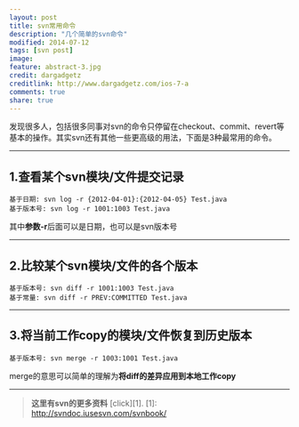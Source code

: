```yaml
---
layout: post
title: svn常用命令
description: "几个简单的svn命令"
modified: 2014-07-12
tags: [svn post]
image:
feature: abstract-3.jpg
credit: dargadgetz
creditlink: http://www.dargadgetz.com/ios-7-a
comments: true
share: true
---
```


发现很多人，包括很多同事对svn的命令只停留在checkout、commit、revert等基本的操作。其实svn还有其他一些更高级的用法，下面是3种最常用的命令。

----------
1.查看某个svn模块/文件提交记录
---------

```
基于日期: svn log -r {2012-04-01}:{2012-04-05} Test.java
基于版本号: svn log -r 1001:1003 Test.java
```

其中**参数-r**后面可以是日期，也可以是svn版本号

----------
2.比较某个svn模块/文件的各个版本
---------------

```
基于版本号: svn diff -r 1001:1003 Test.java
基于常量: svn diff -r PREV:COMMITTED Test.java
```

----------
3.将当前工作copy的模块/文件恢复到历史版本
-----------
```
基于版本号: svn merge -r 1003:1001 Test.java
```

merge的意思可以简单的理解为**将diff的差异应用到本地工作copy**

----------
> **这里有svn的更多资料**  [click][1].
[1]: http://svndoc.iusesvn.com/svnbook/
